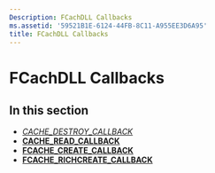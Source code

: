```yaml
---
Description: FCachDLL Callbacks
ms.assetid: '59521B1E-6124-44FB-8C11-A955EE3D6A95'
title: FCachDLL Callbacks
---
```


# FCachDLL Callbacks

## In this section

-   [*CACHE\_DESTROY\_CALLBACK*](cache-destroy-callback.md)
-   [**CACHE\_READ\_CALLBACK**](fcache-read-callback.md)
-   [**FCACHE\_CREATE\_CALLBACK**](fcache-create-callback.md)
-   [**FCACHE\_RICHCREATE\_CALLBACK**](fcache-richcreate-callback.md)

 

 



